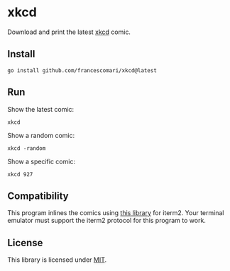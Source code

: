 # xkcd

Download and print the latest [xkcd][1] comic.

## Install

```
go install github.com/francescomari/xkcd@latest
```

## Run

Show the latest comic:

```
xkcd
```

Show a random comic:

```
xkcd -random
```

Show a specific comic:

```
xkcd 927
```

## Compatibility

This program inlines the comics using [this library][2] for iterm2. Your
terminal emulator must support the iterm2 protocol for this program to work.

## License

This library is licensed under [MIT](LICENSE).

[1]: https://xkcd.com/
[2]: https://github.com/francescomari/iterm2
